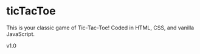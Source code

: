 # ticTacToe
This is your classic game of Tic-Tac-Toe! Coded in HTML, CSS, and vanilla JavaScript.

v1.0
